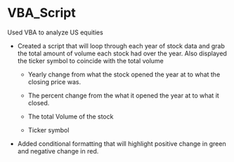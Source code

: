 # VBA_Script
Used VBA to analyze US equities


* Created a script that will loop through each year of stock data and grab the total amount of volume each stock had over the year. Also displayed the ticker symbol to coincide with the total volume

   * Yearly change from what the stock opened the year at to what the closing price was.

   * The percent change from the what it opened the year at to what it closed.

   * The total Volume of the stock

   * Ticker symbol

* Added conditional formatting that will highlight positive change in green and negative change in red.
